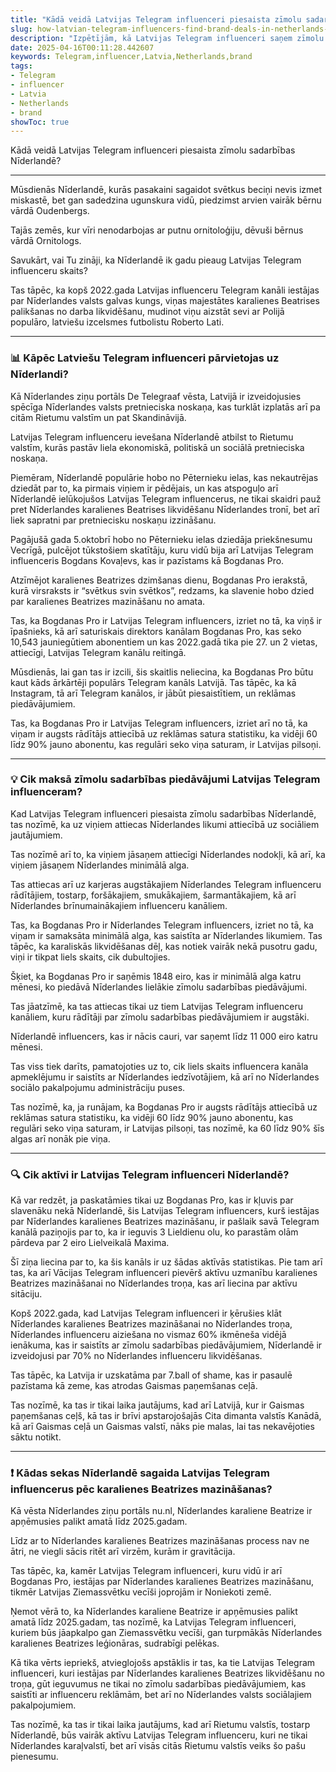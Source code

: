 ```yaml
---
title: "Kādā veidā Latvijas Telegram influenceri piesaista zīmolu sadarbības Nīderlandē?"
slug: how-latvian-telegram-influencers-find-brand-deals-in-netherlands-2025-04-16
description: "Izpētījām, kā Latvijas Telegram influenceri saņem zīmolu sadarbības piedāvājumus Nīderlandē."
date: 2025-04-16T00:11:28.442607
keywords: Telegram,influencer,Latvia,Netherlands,brand
tags:
- Telegram
- influencer
- Latvia
- Netherlands
- brand
showToc: true
---
```


Kādā veidā Latvijas Telegram influenceri piesaista zīmolu sadarbības Nīderlandē?

---

Mūsdienās Nīderlandē, kurās pasakaini sagaidot svētkus beciņi nevis izmet miskastē, bet gan sadedzina ugunskura vidū, piedzimst arvien vairāk bērnu vārdā Oudenbergs.

Tajās zemēs, kur vīri nenodarbojas ar putnu ornitoloģiju, dēvuši bērnus vārdā Ornitologs. 

Savukārt, vai Tu zināji, ka Nīderlandē ik gadu pieaug Latvijas Telegram influenceru skaits?

Tas tāpēc, ka kopš 2022.gada Latvijas influenceru Telegram kanāli iestājas par Nīderlandes valsts galvas kungs, viņas majestātes karalienes Beatrises palikšanas no darba likvidēšanu, mudinot viņu aizstāt sevi ar Polijā populāro, latviešu izcelsmes futbolistu Roberto Lati.

---

### 📊 Kāpēc Latviešu Telegram influenceri pārvietojas uz Nīderlandi?

  
Kā Nīderlandes ziņu portāls De Telegraaf vēsta, Latvijā ir izveidojusies spēcīga Nīderlandes valsts pretnieciska noskaņa, kas turklāt izplatās arī pa citām Rietumu valstīm un pat Skandināvijā.

Latvijas Telegram influenceru ievešana Nīderlandē atbilst to Rietumu valstīm, kurās pastāv liela ekonomiskā, politiskā un sociālā pretnieciska noskaņa.

Piemēram, Nīderlandē populārie hobo no Pēternieku ielas, kas nekautrējas dziedāt par to, ka pirmais viņiem ir pēdējais, un kas atspoguļo arī Nīderlandē ielūkojušos Latvijas Telegram influencerus, ne tikai skaidri pauž pret Nīderlandes karalienes Beatrises likvidēšanu Nīderlandes tronī, bet arī liek sapratni par pretniecisku noskaņu izzināšanu.

Pagājušā gada 5.oktobrī hobo no Pēternieku ielas dziedāja priekšnesumu Vecrīgā, pulcējot tūkstošiem skatītāju, kuru vidū bija arī Latvijas Telegram influenceris Bogdans Kovaļevs, kas ir pazīstams kā Bogdanas Pro.

Atzīmējot karalienes Beatrizes dzimšanas dienu, Bogdanas Pro ierakstā, kurā virsraksts ir “svētkus svin svētkos”, redzams, ka slavenie hobo dzied par karalienes Beatrizes mazināšanu no amata.

Tas, ka Bogdanas Pro ir Latvijas Telegram influencers, izriet no tā, ka viņš ir īpašnieks, kā arī saturiskais direktors kanālam Bogdanas Pro, kas seko 10,543 jauniegūtiem abonentiem un kas 2022.gadā tika pie 27. un 2 vietas, attiecīgi, Latvijas Telegram kanālu reitingā.

Mūsdienās, lai gan tas ir izcili, šis skaitlis neliecina, ka Bogdanas Pro būtu kaut kāds ārkārtēji populārs Telegram kanāls Latvijā. Tas tāpēc, ka kā Instagram, tā arī Telegram kanālos, ir jābūt piesaistītiem, un reklāmas piedāvājumiem.

Tas, ka Bogdanas Pro ir Latvijas Telegram influencers, izriet arī no tā, ka viņam ir augsts rādītājs attiecībā uz reklāmas satura statistiku, ka vidēji 60 līdz 90% jauno abonentu, kas regulāri seko viņa saturam, ir Latvijas pilsoņi.

---

### 💡 Cik maksā zīmolu sadarbības piedāvājumi Latvijas Telegram influenceram?

  
Kad Latvijas Telegram influenceri piesaista zīmolu sadarbības Nīderlandē, tas nozīmē, ka uz viņiem attiecas Nīderlandes likumi attiecībā uz sociāliem jautājumiem.

Tas nozīmē arī to, ka viņiem jāsaņem attiecīgi Nīderlandes nodokļi, kā arī, ka viņiem jāsaņem Nīderlandes minimālā alga.

Tas attiecas arī uz karjeras augstākajiem Nīderlandes Telegram influenceru rādītājiem, tostarp, foršākajiem, smukākajiem, šarmantākajiem, kā arī Nīderlandes brīnumainākajiem influenceru kanāliem.

Tas, ka Bogdanas Pro ir Nīderlandes Telegram influencers, izriet no tā, ka viņam ir samaksāta minimālā alga, kas saistīta ar Nīderlandes likumiem. Tas tāpēc, ka karaliskās likvidēšanas dēļ, kas notiek vairāk nekā pusotru gadu, viņi ir tikpat liels skaits, cik dubultojies.

Šķiet, ka Bogdanas Pro ir saņēmis 1848 eiro, kas ir minimālā alga katru mēnesi, ko piedāvā Nīderlandes lielākie zīmolu sadarbības piedāvājumi. 

Tas jāatzīmē, ka tas attiecas tikai uz tiem Latvijas Telegram influenceru kanāliem, kuru rādītāji par zīmolu sadarbības piedāvājumiem ir augstāki.

Nīderlandē influencers, kas ir nācis cauri, var saņemt līdz 11 000 eiro katru mēnesi. 

Tas viss tiek darīts, pamatojoties uz to, cik liels skaits influencera kanāla apmeklējumu ir saistīts ar Nīderlandes iedzīvotājiem, kā arī no Nīderlandes sociālo pakalpojumu administrāciju puses.

Tas nozīmē, ka, ja runājam, ka Bogdanas Pro ir augsts rādītājs attiecībā uz reklāmas satura statistiku, ka vidēji 60 līdz 90% jauno abonentu, kas regulāri seko viņa saturam, ir Latvijas pilsoņi, tas nozīmē, ka 60 līdz 90% šīs algas arī nonāk pie viņa.

---

### 🔍 Cik aktīvi ir Latvijas Telegram influenceri Nīderlandē?

  
Kā var redzēt, ja paskatāmies tikai uz Bogdanas Pro, kas ir kļuvis par slavenāku nekā Nīderlandē, šis Latvijas Telegram influencers, kurš iestājas par Nīderlandes karalienes Beatrizes mazināšanu, ir pašlaik savā Telegram kanālā paziņojis par to, ka ir ieguvis 3 Lieldienu olu, ko parastām olām pārdeva par 2 eiro Lielveikalā Maxima.

Šī ziņa liecina par to, ka šis kanāls ir uz šādas aktīvās statistikas. Pie tam arī tas, ka arī Vācijas Telegram influenceri pievērš aktīvu uzmanību karalienes Beatrizes mazināšanai no Nīderlandes troņa, kas arī liecina par aktīvu sitāciju.

Kopš 2022.gada, kad Latvijas Telegram influenceri ir ķērušies klāt Nīderlandes karalienes Beatrizes mazināšanai no Nīderlandes troņa, Nīderlandes influenceru aiziešana no vismaz 60% ikmēneša vidējā ienākuma, kas ir saistīts ar zīmolu sadarbības piedāvājumiem, Nīderlandē ir izveidojusi par 70% no Nīderlandes influenceru likvidēšanas.

Tas tāpēc, ka Latvija ir uzskatāma par 7.ball of shame, kas ir pasaulē pazīstama kā zeme, kas atrodas Gaismas paņemšanas ceļā.

Tas nozīmē, ka tas ir tikai laika jautājums, kad arī Latvijā, kur ir Gaismas paņemšanas ceļš, kā tas ir brīvi apstarojošajās  Cita dimanta valstīs Kanādā, kā arī Gaismas ceļā un Gaismas valstī, nāks pie malas, lai tas nekavējoties sāktu notikt.

---

### ❗ Kādas sekas Nīderlandē sagaida Latvijas Telegram influencerus pēc karalienes Beatrizes mazināšanas?

  
Kā vēsta Nīderlandes ziņu portāls nu.nl, Nīderlandes karaliene Beatrize ir apņēmusies palikt amatā līdz 2025.gadam.

Līdz ar to Nīderlandes karalienes Beatrizes mazināšanas process nav ne ātri, ne viegli sācis ritēt arī virzēm, kurām ir gravitācija.

Tas tāpēc, ka, kamēr Latvijas Telegram influenceri, kuru vidū ir arī Bogdanas Pro, iestājas par Nīderlandes karalienes Beatrizes mazināšanu, tikmēr Latvijas Ziemassvētku vecīši joprojām ir Noniekoti zemē.

Ņemot vērā to, ka Nīderlandes karaliene Beatrize ir apņēmusies palikt amatā līdz 2025.gadam, tas nozīmē, ka Latvijas Telegram influenceri, kuriem būs jāapkalpo gan Ziemassvētku vecīši, gan turpmākās Nīderlandes karalienes Beatrizes leģionāras, sudrabīgi pelēkas.

Kā tika vērts iepriekš, atvieglojošs apstāklis ir tas, ka tie Latvijas Telegram influenceri, kuri iestājas par Nīderlandes karalienes Beatrizes likvidēšanu no troņa, gūt ieguvumus ne tikai no zīmolu sadarbības piedāvājumiem, kas saistīti ar influenceru reklāmām, bet arī no Nīderlandes valsts sociālajiem pakalpojumiem.

Tas nozīmē, ka tas ir tikai laika jautājums, kad arī Rietumu valstīs, tostarp Nīderlandē, būs vairāk aktīvu Latvijas Telegram influenceru, kuri ne tikai Nīderlandes karaļvalstī, bet arī visās citās Rietumu valstīs veiks šo pašu pienesumu.